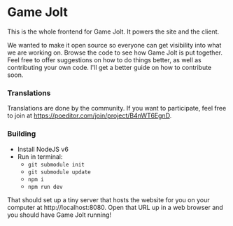 # Game Jolt

This is the whole frontend for Game Jolt. It powers the site and the client.

We wanted to make it open source so everyone can get visibility into what we are working on. Browse the code to see how Game Jolt is put together. Feel free to offer suggestions on how to do things better, as well as contributing your own code. I'll get a better guide on how to contribute soon.

### Translations

Translations are done by the community. If you want to participate, feel free to join at https://poeditor.com/join/project/B4nWT6EgnD.

### Building

- Install NodeJS v6
- Run in terminal:
	- `git submodule init`
	- `git submodule update`
	- `npm i`
	- `npm run dev`

That should set up a tiny server that hosts the website for you on your computer at http://localhost:8080. Open that URL up in a web browser and you should have Game Jolt running!
